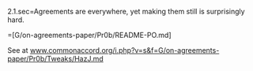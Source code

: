 2.1.sec=Agreements are everywhere, yet making them still is surprisingly hard.

=[G/on-agreements-paper/Pr0b/README-PO.md]

See at www.commonaccord.org/i.php?v=s&f=G/on-agreements-paper/Pr0b/Tweaks/HazJ.md
